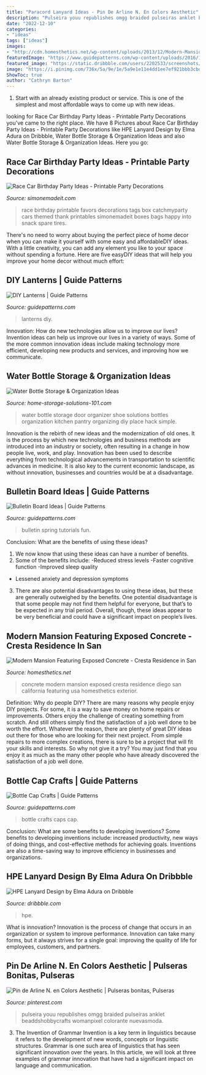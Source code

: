 ```yaml
---
title: "Paracord Lanyard Ideas - Pin De Arline N. En Colors Aesthetic"
description: "Pulseira youu republishes omgg braided pulseiras anklet beaddshobbycrafts womanpixel colorante nuevasmoda"
date: "2022-12-10"
categories:
- "ideas"
tags: ["ideas"]
images:
- "http://cdn.homesthetics.net/wp-content/uploads/2013/12/Modern-Mansion-Featuring-Exposed-Concrete-Cresta-Residence-in-San-Diego-California-USA-homesthetics-18.jpg"
featuredImage: "https://www.guidepatterns.com/wp-content/uploads/2016/12/Bottle-Caps-for-Crafts.jpg"
featured_image: "https://static.dribbble.com/users/2202533/screenshots/6394965/design_3_4x.jpg"
image: "https://i.pinimg.com/736x/5a/9e/1e/5a9e1e11e4dd1ee7ef921bbb3cbd4d50.jpg"
ShowToc: true
author: "Cathryn Barton"
---
```



1. Start with an already existing product or service. This is one of the simplest and most affordable ways to come up with new ideas.

	

		
looking for Race Car Birthday Party Ideas - Printable Party Decorations you've came to the right place. We have 8 Pictures about Race Car Birthday Party Ideas - Printable Party Decorations like HPE Lanyard Design by Elma Adura on Dribbble, Water Bottle Storage &amp; Organization Ideas and also Water Bottle Storage &amp; Organization Ideas. Here you go:
		
    
## Race Car Birthday Party Ideas - Printable Party Decorations

<img loading=lazy src="http://www.simonemadeit.com/wp-content/uploads/2012/04/dsc00294.jpg" onerror="this.onerror=null;this.src='https://tse4.mm.bing.net/th?id=OIP.pV6Qz-4LihEtcub6gGJ1TwHaFj&amp;pid=15.1';" alt="Race Car Birthday Party Ideas - Printable Party Decorations">

_Source: simonemadeit.com_

>race birthday printable favors decorations tags box catchmyparty cars themed thank printables simonemadeit boxes bags happy into snack spare tires. 

	

There's no need to worry about buying the perfect piece of home decor when you can make it yourself with some easy and affordableDIY ideas. With a little creativity, you can add any element you like to your space without spending a fortune. Here are five easyDIY ideas that will help you improve your home decor without much effort: 

    
## DIY Lanterns | Guide Patterns

<img loading=lazy src="http://www.guidepatterns.com/wp-content/uploads/2017/12/DIY-Lanterns.jpg" onerror="this.onerror=null;this.src='https://tse2.mm.bing.net/th?id=OIP.92M8Q0-qG1BrswmIAcxKDgHaE7&amp;pid=15.1';" alt="DIY Lanterns | Guide Patterns">

_Source: guidepatterns.com_

>lanterns diy. 

	

Innovation: How do new technologies allow us to improve our lives?
Invention ideas can help us improve our lives in a variety of ways. Some of the more common innovation ideas include making technology more efficient, developing new products and services, and improving how we communicate.

    
## Water Bottle Storage &amp; Organization Ideas

<img loading=lazy src="https://www.home-storage-solutions-101.com/images/simple-water-bottle-organization-hack-use-an-over-the-door-shoe-organizer-21805773.jpg" onerror="this.onerror=null;this.src='https://tse4.mm.bing.net/th?id=OIP.51Dibhs9BWjKmY6u6kZ-4QAAAA&amp;pid=15.1';" alt="Water Bottle Storage &amp; Organization Ideas">

_Source: home-storage-solutions-101.com_

>water bottle storage door organizer shoe solutions bottles organization kitchen pantry organizing diy place hack simple. 

	

Innovation is the rebirth of new ideas and the modernization of old ones. It is the process by which new technologies and business methods are introduced into an industry or society, often resulting in a change in how people live, work, and play. Innovation has been used to describe everything from technological advancements in transportation to scientific advances in medicine. It is also key to the current economic landscape, as without innovation, businesses and countries would be at a disadvantage.

    
## Bulletin Board Ideas | Guide Patterns

<img loading=lazy src="https://www.guidepatterns.com/wp-content/uploads/2020/02/Spring-Bird-Bulletin-Board.jpg" onerror="this.onerror=null;this.src='https://tse3.mm.bing.net/th?id=OIP.hbfdMrt7vjA5nlBQiS_oAAHaFj&amp;pid=15.1';" alt="Bulletin Board Ideas | Guide Patterns">

_Source: guidepatterns.com_

>bulletin spring tutorials fun. 

	

Conclusion: What are the benefits of using these ideas?
1. We now know that using these ideas can have a number of benefits.
2. Some of the benefits include: 
-Reduced stress levels 
-Faster cognitive function 
-Improved sleep quality 
- Lessened anxiety and depression symptoms 
3. There are also potential disadvantages to using these ideas, but these are generally outweighed by the benefits. One potential disadvantage is that some people may not find them helpful for everyone, but that’s to be expected in any trial period. Overall, though, these ideas appear to be very beneficial and could have a significant impact on people’s lives.

    
## Modern Mansion Featuring Exposed Concrete - Cresta Residence In San

<img loading=lazy src="http://cdn.homesthetics.net/wp-content/uploads/2013/12/Modern-Mansion-Featuring-Exposed-Concrete-Cresta-Residence-in-San-Diego-California-USA-homesthetics-18.jpg" onerror="this.onerror=null;this.src='https://tse4.mm.bing.net/th?id=OIP.2Lpaid9ClRtUGqw6ENC1OAHaLC&amp;pid=15.1';" alt="Modern Mansion Featuring Exposed Concrete - Cresta Residence in San">

_Source: homesthetics.net_

>concrete modern mansion exposed cresta residence diego san california featuring usa homesthetics exterior. 

	

Definition: Why do people DIY?
There are many reasons why people enjoy DIY projects. For some, it is a way to save money on home repairs or improvements. Others enjoy the challenge of creating something from scratch. And still others simply find the satisfaction of a job well done to be worth the effort.
Whatever the reason, there are plenty of great DIY ideas out there for those who are looking for their next project. From simple repairs to more complex creations, there is sure to be a project that will fit your skills and interests. So why not give it a try? You may just find that you enjoy it as much as the many other people who have already discovered the satisfaction of a job well done.

    
## Bottle Cap Crafts | Guide Patterns

<img loading=lazy src="https://www.guidepatterns.com/wp-content/uploads/2016/12/Bottle-Caps-for-Crafts.jpg" onerror="this.onerror=null;this.src='https://tse4.mm.bing.net/th?id=OIP.jvHVWL9ph5vvG7Sl8Ixe0gHaHa&amp;pid=15.1';" alt="Bottle Cap Crafts | Guide Patterns">

_Source: guidepatterns.com_

>bottle crafts caps cap. 

	

Conclusion: What are some benefits to developing inventions?
Some benefits to developing inventions include: increased productivity, new ways of doing things, and cost-effective methods for achieving goals. Inventions are also a time-saving way to improve efficiency in businesses and organizations.

    
## HPE Lanyard Design By Elma Adura On Dribbble

<img loading=lazy src="https://static.dribbble.com/users/2202533/screenshots/6394965/design_3_4x.jpg" onerror="this.onerror=null;this.src='https://tse3.mm.bing.net/th?id=OIP.xxu8B6Yi4oX3J5FJH1H1_AHaFj&amp;pid=15.1';" alt="HPE Lanyard Design by Elma Adura on Dribbble">

_Source: dribbble.com_

>hpe. 

	

What is innovation?
Innovation is the process of change that occurs in an organization or system to improve performance. Innovation can take many forms, but it always strives for a single goal: improving the quality of life for employees, customers, and partners.

    
## Pin De Arline N. En Colors Aesthetic | Pulseras Bonitas, Pulseras

<img loading=lazy src="https://i.pinimg.com/736x/5a/9e/1e/5a9e1e11e4dd1ee7ef921bbb3cbd4d50.jpg" onerror="this.onerror=null;this.src='https://tse1.mm.bing.net/th?id=OIP.vVLIRhfrhYsVfulVy4clfAHaNH&amp;pid=15.1';" alt="Pin de Arline N. en Colors Aesthetic | Pulseras bonitas, Pulseras">

_Source: pinterest.com_

>pulseira youu republishes omgg braided pulseiras anklet beaddshobbycrafts womanpixel colorante nuevasmoda. 

	

3. The Invention of Grammar
Invention is a key term in linguistics because it refers to the development of new words, concepts or linguistic structures. Grammar is one such area of linguistics that has seen significant innovation over the years. In this article, we will look at three examples of grammar innovation that have had a significant impact on language and communication.

